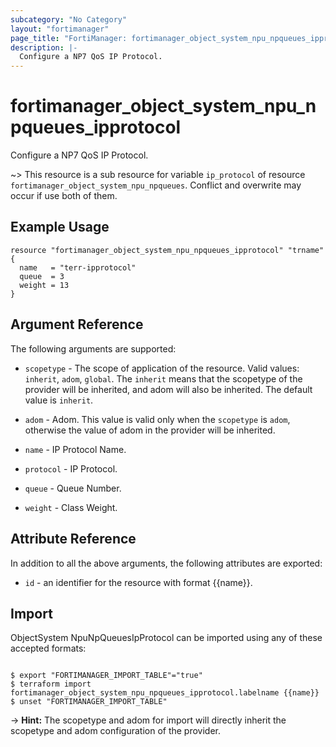 ```yaml
---
subcategory: "No Category"
layout: "fortimanager"
page_title: "FortiManager: fortimanager_object_system_npu_npqueues_ipprotocol"
description: |-
  Configure a NP7 QoS IP Protocol.
---
```


# fortimanager_object_system_npu_npqueues_ipprotocol
Configure a NP7 QoS IP Protocol.

~> This resource is a sub resource for variable `ip_protocol` of resource `fortimanager_object_system_npu_npqueues`. Conflict and overwrite may occur if use both of them.



## Example Usage

```hcl
resource "fortimanager_object_system_npu_npqueues_ipprotocol" "trname" {
  name   = "terr-ipprotocol"
  queue  = 3
  weight = 13
}
```

## Argument Reference


The following arguments are supported:

* `scopetype` - The scope of application of the resource. Valid values: `inherit`, `adom`, `global`. The `inherit` means that the scopetype of the provider will be inherited, and adom will also be inherited. The default value is `inherit`.
* `adom` - Adom. This value is valid only when the `scopetype` is `adom`, otherwise the value of adom in the provider will be inherited.

* `name` - IP Protocol Name.
* `protocol` - IP Protocol.
* `queue` - Queue Number.
* `weight` - Class Weight.


## Attribute Reference

In addition to all the above arguments, the following attributes are exported:
* `id` - an identifier for the resource with format {{name}}.

## Import

ObjectSystem NpuNpQueuesIpProtocol can be imported using any of these accepted formats:
```

$ export "FORTIMANAGER_IMPORT_TABLE"="true"
$ terraform import fortimanager_object_system_npu_npqueues_ipprotocol.labelname {{name}}
$ unset "FORTIMANAGER_IMPORT_TABLE"
```
-> **Hint:** The scopetype and adom for import will directly inherit the scopetype and adom configuration of the provider.
